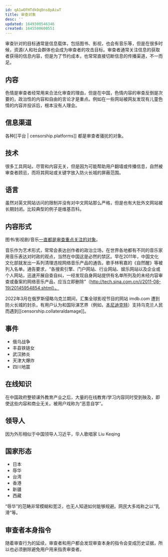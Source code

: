 ```yaml
---
id: qA1wOFHTdkOq8ns8pAiwT
title: 审查对象
desc: ''
updated: 1649300546346
created: 1645500600551
---
```


审查针对的目标通常是信息载体，包括图书、影视，也会有音乐等，但是在很多时候，资源/人和社会群体也会成为审查者的攻击目标。审查者通常关注信息的获取者获得的信息内容，但是为了节约成本，也常常直接切断信息的传播渠道，不一而足。

## 内容

色情是审查者经常用来合法化审查的理由，但是在中国，色情内容的审查反倒是次要的，政治性的内容和自由的言论才是重点。例如在一些网站被网友发现有儿童色情的内容并投诉后，根本没有人理会。


## 信息渠道

各种[[平台 | censorship.platforms]] 都是审查者骚扰的对象。

## 技术

很多工具网站，尽管和内容无关，但是因为可能帮助用户翻墙或传播信息，自然被审查者顾忌，而将其网站或关键字放入防火长城的屏蔽范围。

## 语言

虽然对英文网站访问的限制并没有对中文网站那么严格，但是也有大批外文网站被长期封闭。比较典型的例子是维基百科。

## 内容形式

图书/影视剧/音乐[一直都是审查重点关注的对象](https://chinadigitaltimes.net/chinese/678251.html)。

音乐作为艺术形式，常常会表达创作者的政治立场，在世界各地都有不同的音乐家用音乐表达对时政的观点，当然在中国这是必然的禁区。早在2011年，中国文化文化部就发出一系列清理违规网络音乐产品的通告。歌手林宥嘉的《自然醒》等被列入名单。通告要求，“各搜索引擎、门户网站、行业网站、娱乐网站以及企业或个人网站，迅速开展自查自纠，一经发现自身网站提供有名单所列及的未经内容审查或备案的网络音乐产品，应当立即删除”（http://tech.sina.com.cn/i/2011-08-19/20145954854.shtml）。

2022年3月在俄罗斯侵略乌克兰期间，汇集全球影视节目的网站 imdb.com 遭到防火长城的封杀，有用户认为和国际演艺界（例如，[本尼迪克特](https://twitter.com/safarier777/status/1501885094155661313)）支持乌克兰人民而遇到[[censorship.collateraldamage]]。

## 事件 

- 俄乌战争
- 丰县铁链女
- 武汉肺炎
- 天津大爆炸
- 四川地震


## 在线知识

在中国政府整顿课外教育产业之后，大量的在线教育/学习内容同时受到殃及，即使这些内容和商业无关。被用户戏称为“恶意自学”。

## 领导人

因为外形相似于中国领导人习近平，华人歌唱家 Liu Keqing 

## 国家形态

- 日本
- 辱华
- 台湾
- 香港
- 新疆
- 西藏

“辱华”的范畴非常模糊和宽泛，也无人知道如何能够规避。网民大多戏称之以“乳滑”等。

## 审查者本身指令

随着审查行为的延续，审查者和用户都会发现审查本身的指令会变成历史证据，所以也必须删除避免用户用来指责审查者。


